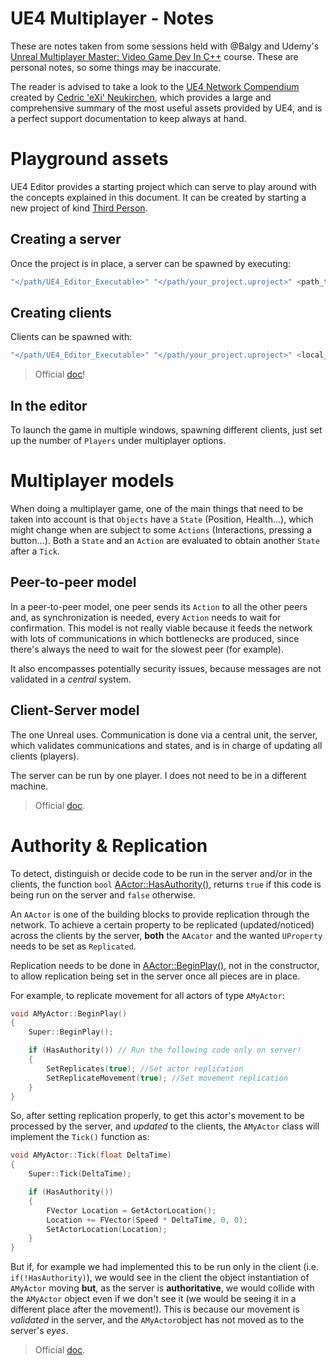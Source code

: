 # UE4 Multiplayer - Notes
These are notes taken from some sessions held with @Balgy and Udemy's [Unreal Multiplayer Master: Video Game Dev In C++](https://www.udemy.com/course/unrealmultiplayer/) course. These are personal notes, so some things may be inaccurate.

The reader is advised to take a look to the [UE4 Network Compendium](http://cedric-neukirchen.net/Downloads/Compendium/UE4_Network_Compendium_by_Cedric_eXi_Neukirchen.pdf) created by [Cedric 'eXi' Neukirchen](http://cedric-neukirchen.net), which provides a large and comprehensive summary of the most useful assets provided by UE4, and is a perfect support documentation to keep always at hand.

# Playground assets
UE4 Editor provides a starting project which can serve to play around with the concepts explained in this document. It can be created by starting a new project of kind [Third Person](https://docs.unrealengine.com/en-US/Resources/Templates/ThirdPerson/index.html).

## Creating a server
Once the project is in place, a server can be spawned by executing:
```bash
"</path/UE4_Editor_Executable>" "</path/your_project.uproject>" <path_to_map_folder> -server -log
```

## Creating clients
Clients can be spawned with:
```bash
"</path/UE4_Editor_Executable>" "</path/your_project.uproject>" <local_ip_address> -game -log
```
> Official [doc](https://docs.unrealengine.com/en-US/Gameplay/Networking/Server/index.html)!

## In the editor
To launch the game in multiple windows, spawning different clients, just set up the number of `Players` under multiplayer options.



# Multiplayer models
When doing a multiplayer game, one of the main things that need to be taken into account is that `Objects` have a `State` (Position, Health...), which might change when are subject to some `Actions` (Interactions, pressing a button...). Both a `State` and an `Action` are evaluated to obtain another `State` after a `Tick`.

## Peer-to-peer model
In a peer-to-peer model, one peer sends its `Action` to all the other peers and, as synchronization is needed, every `Action` needs to wait for confirmation. This model is not really viable because it feeds the network with lots of communications in which bottlenecks are produced, since there's always the need to wait for the slowest peer (for example).

It also encompasses potentially security issues, because messages are not validated in a *central* system.

## Client-Server model
The one Unreal uses. Communication is done via a central unit, the server, which validates communications and states, and is in charge of updating all clients (players).

The server can be run by one player. I does not need to be in a different machine.
> Official [doc](https://docs.unrealengine.com/en-US/Gameplay/Networking/Server/index.html).

# Authority & Replication
To detect, distinguish or decide code to be run in the server and/or in the clients, the function `bool` [AActor::HasAuthority()](https://docs.unrealengine.com/en-US/API/Runtime/Engine/GameFramework/AActor/HasAuthority/index.html), returns `true` if this code is being run on the server and `false` otherwise.

An `AActor` is one of the building blocks to provide replication through the network. To achieve a certain property to be replicated (updated/noticed) across the clients by the server, **both** the `AAcator` and the wanted `UProperty` needs to be set as `Replicated`.

Replication needs to be done in [AActor::BeginPlay()](https://docs.unrealengine.com/en-US/API/Runtime/Engine/GameFramework/AActor/BeginPlay/index.html), not in the constructor, to allow replication being set in the server once all pieces are in place.

For example, to replicate movement for all actors of type `AMyActor`:

```cpp
void AMyActor::BeginPlay()
{
    Super::BeginPlay();

    if (HasAuthority()) // Run the following code only on server!
    {
        SetReplicates(true); //Set actor replication
        SetReplicateMovement(true); //Set movement replication
    }
}
```
So, after setting replication properly, to get this actor's movement to be processed by the server, and *updated* to the clients, the `AMyActor` class will implement the `Tick()` function as:

```cpp
void AMyActor::Tick(float DeltaTime)
{
    Super::Tick(DeltaTime);

    if (HasAuthority())
    {
        FVector Location = GetActorLocation();
        Location += FVector(Speed * DeltaTime, 0, 0);
        SetActorLocation(Location);
    }
}
```
But if, for example we had implemented this to be run only in the client (i.e. `if(!HasAuthority)`), we would see in the client the object instantiation of `AMyActor` moving **but**, as the server is **authoritative**, we would collide with the `AMyActor` object even if we don't see it (we would be seeing it in a different place after the movement!). This is because our movement is *validated* in the server, and the `AMyActor`object has not moved as to the server's *eyes*.

> Official [doc](https://docs.unrealengine.com/en-US/Gameplay/Networking/Actors/Components/index.html).


